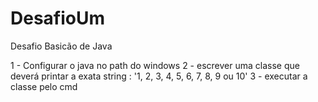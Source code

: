 # DesafioUm
Desafio Basicão de Java

1 - Configurar o java no path do windows
2 - escrever uma classe que deverá printar a exata string : '1, 2, 3, 4, 5, 6, 7, 8, 9 ou 10'
3 - executar a classe pelo cmd

